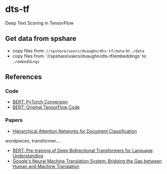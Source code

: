 # dts-tf
Deep Text Scoring in TensorFlow

## Get data from spshare
- copy files from: `//spshare/users/dvaughn/dts-tf/data` to  `./data`
- copy files from: '//spshare/users/dvaughn/dts-tf/embeddings' to `./embeddings`


## References

### Code
- [BERT: PyTorch Conversion](https://github.com/huggingface/pytorch-pretrained-BERT)
- [BERT: Original TensorFlow Code](https://github.com/google-research/bert)

### Papers

- [Hierarchical Attention Networks for Document Classification](https://www.cs.cmu.edu/~./hovy/papers/16HLT-hierarchical-attention-networks.pdf)

wordpieces, transformer....

- [BERT: Pre-training of Deep Bidirectional Transformers for Language Understanding](https://arxiv.org/abs/1810.04805)
- [Google's Neural Machine Translation System: Bridging the Gap between Human and Machine Translation](https://arxiv.org/abs/1609.08144)